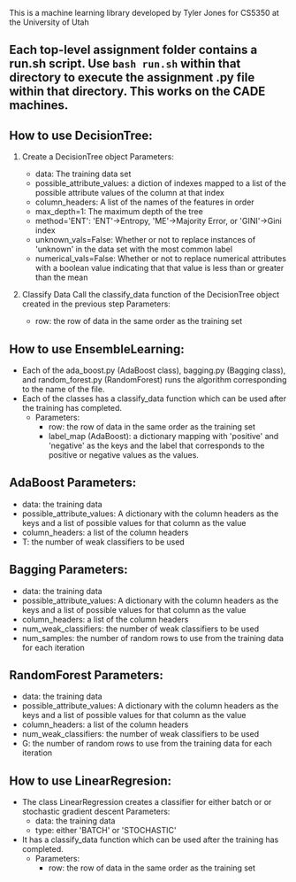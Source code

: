 This is a machine learning library developed by Tyler Jones for CS5350 at the University of Utah

## Each top-level assignment folder contains a run.sh script. Use `bash run.sh` within that directory to execute the assignment .py file within that directory. This works on the CADE machines.

How to use DecisionTree:
----------------------------------
1. Create a DecisionTree object
    Parameters:
    - data: The training data set
    - possible_attribute_values: a diction of indexes mapped to a list of the possible attribute values of
    the column at that index
    - column_headers: A list of the names of the features in order
    - max_depth=1: The maximum depth of the tree
    - method='ENT': 'ENT'->Entropy, 'ME'->Majority Error, or 'GINI'->Gini index
    - unknown_vals=False: Whether or not to replace instances of 'unknown' in the data set
    with the most common label
    - numerical_vals=False: Whether or not to replace numerical attributes with a boolean value indicating
    that that value is less than or greater than the mean

2. Classify Data
    Call the classify_data function of the DecisionTree object created in the previous step
    Parameters:
    - row: the row of data in the same order as the training set

How to use EnsembleLearning:
----------------------------------
- Each of the ada_boost.py (AdaBoost class), bagging.py (Bagging class), and random_forest.py (RandomForest) runs the algorithm corresponding to the name of the file.
- Each of the classes has a classify_data function which can be used after the training has completed.
    - Parameters:
        - row: the row of data in the same order as the training set
        - label_map (AdaBoost): a dictionary mapping with 'positive' and 'negative' as the keys and the label that corresponds to the positive or negative values as the values.

AdaBoost Parameters:
----------------------------------
- data: the training data
- possible_attribute_values: A dictionary with the column headers as the keys and a list of possible values for that column as the value
- column_headers: a list of the column headers
- T: the number of weak classifiers to be used

Bagging Parameters:
----------------------------------
- data: the training data
- possible_attribute_values: A dictionary with the column headers as the keys and a list of possible values for that column as the value
- column_headers: a list of the column headers
- num_weak_classifiers: the number of weak classifiers to be used
- num_samples: the number of random rows to use from the training data for each iteration

RandomForest Parameters:
----------------------------------
- data: the training data
- possible_attribute_values: A dictionary with the column headers as the keys and a list of possible values for that column as the value
- column_headers: a list of the column headers
- num_weak_classifiers: the number of weak classifiers to be used
- G: the number of random rows to use from the training data for each iteration


How to use LinearRegresion:
----------------------------------
- The class LinearRegression creates a classifier for either batch or or stochastic gradient descent
Parameters:
    - data: the training data
    - type: either 'BATCH' or 'STOCHASTIC'
- It has a classify_data function which can be used after the training has completed.
    - Parameters:
        - row: the row of data in the same order as the training set
